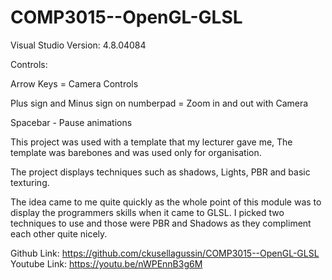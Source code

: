 # COMP3015--OpenGL-GLSL
Visual Studio Version: 4.8.04084

Controls: 

Arrow Keys = Camera Controls

Plus sign and Minus sign on numberpad = Zoom in and out with Camera


Spacebar - Pause animations

This project was used with a template that my lecturer gave me, The template was barebones and was used only for organisation.

The project displays techniques such as shadows, Lights, PBR and basic texturing.

The idea came to me quite quickly as the whole point of this module was to display the programmers skills when it came to GLSL. I picked two techniques to use and those were
PBR and Shadows as they compliment each other quite nicely. 

Github Link: https://github.com/ckusellagussin/COMP3015--OpenGL-GLSL
Youtube Link: https://youtu.be/nWPEnnB3g6M
